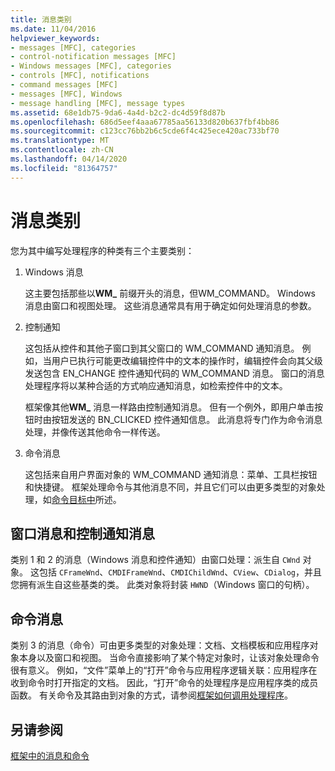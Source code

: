```yaml
---
title: 消息类别
ms.date: 11/04/2016
helpviewer_keywords:
- messages [MFC], categories
- control-notification messages [MFC]
- Windows messages [MFC], categories
- controls [MFC], notifications
- command messages [MFC]
- messages [MFC], Windows
- message handling [MFC], message types
ms.assetid: 68e1db75-9da6-4a4d-b2c2-dc4d59f8d87b
ms.openlocfilehash: 686d5eef4aaa67785aa56133d820b637fbf4bb86
ms.sourcegitcommit: c123cc76bb2b6c5cde6f4c425ece420ac733bf70
ms.translationtype: MT
ms.contentlocale: zh-CN
ms.lasthandoff: 04/14/2020
ms.locfileid: "81364757"
---
```

# <a name="message-categories"></a>消息类别

您为其中编写处理程序的种类有三个主要类别：

1. Windows 消息

   这主要包括那些以**WM_** 前缀开头的消息，但WM_COMMAND。 Windows 消息由窗口和视图处理。 这些消息通常具有用于确定如何处理消息的参数。

1. 控制通知

   这包括从控件和其他子窗口到其父窗口的 WM_COMMAND 通知消息。 例如，当用户已执行可能更改编辑控件中的文本的操作时，编辑控件会向其父级发送包含 EN_CHANGE 控件通知代码的 WM_COMMAND 消息。 窗口的消息处理程序将以某种合适的方式响应通知消息，如检索控件中的文本。

   框架像其他**WM_** 消息一样路由控制通知消息。 但有一个例外，即用户单击按钮时由按钮发送的 BN_CLICKED 控件通知信息。 此消息将专门作为命令消息处理，并像传送其他命令一样传送。

1. 命令消息

   这包括来自用户界面对象的 WM_COMMAND 通知消息：菜单、工具栏按钮和快捷键。 框架处理命令与其他消息不同，并且它们可以由更多类型的对象处理，如[命令目标中](../mfc/command-targets.md)所述。

## <a name="windows-messages-and-control-notification-messages"></a><a name="_core_windows_messages_and_control.2d.notification_messages"></a>窗口消息和控制通知消息

类别 1 和 2 的消息（Windows 消息和控件通知）由窗口处理：派生自 `CWnd` 对象。 这包括 `CFrameWnd`、`CMDIFrameWnd`、`CMDIChildWnd`、`CView`、`CDialog`，并且您拥有派生自这些基类的类。 此类对象将封装 `HWND`（Windows 窗口的句柄）。

## <a name="command-messages"></a><a name="_core_command_messages"></a>命令消息

类别 3 的消息（命令）可由更多类型的对象处理：文档、文档模板和应用程序对象本身以及窗口和视图。 当命令直接影响了某个特定对象时，让该对象处理命令很有意义。 例如，“文件”菜单上的“打开”命令与应用程序逻辑关联：应用程序在收到命令时打开指定的文档。 因此，“打开”命令的处理程序是应用程序类的成员函数。 有关命令及其路由到对象的方式，请参阅[框架如何调用处理程序](../mfc/how-the-framework-calls-a-handler.md)。

## <a name="see-also"></a>另请参阅

[框架中的消息和命令](../mfc/messages-and-commands-in-the-framework.md)
